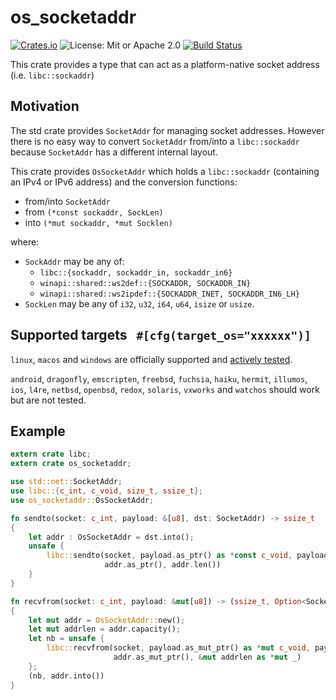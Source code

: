 # os_socketaddr

[![Crates.io][crates-badge]][crates-url]
![License: Mit or Apache 2.0](https://img.shields.io/badge/license-MIT_or_Apache_2.0-blue.svg)
[![Build Status][actions-badge]][actions-url]

[crates-badge]:  https://img.shields.io/crates/v/os_socketaddr.svg
[crates-url]:    https://crates.io/crates/os_socketaddr
[actions-badge]: https://github.com/a-ba/os_socketaddr/workflows/CI/badge.svg?branch=master
[actions-url]:   https://github.com/a-ba/os_socketaddr/actions?query=workflow%3ACI+branch%3Amaster


This crate provides a type that can act as a platform-native socket address
(i.e. `libc::sockaddr`)

## Motivation

The std crate provides `SocketAddr` for managing socket addresses. However there is no easy way to
convert `SocketAddr` from/into a `libc::sockaddr` because `SocketAddr` has a different internal
layout.

This crate provides `OsSocketAddr` which holds a `libc::sockaddr` (containing an IPv4 or IPv6
address) and the conversion functions:

  - from/into `SocketAddr`
  - from `(*const sockaddr, SockLen)`
  - into `(*mut sockaddr, *mut Socklen)`

where:
 
  - `SockAddr` may be any of:
    - `libc::{sockaddr, sockaddr_in, sockaddr_in6}`
    - `winapi::shared::ws2def::{SOCKADDR, SOCKADDR_IN}`
    - `winapi::shared::ws2ipdef::{SOCKADDR_INET, SOCKADDR_IN6_LH}`
  - `SockLen` may be any of `i32`, `u32`, `i64`, `u64`, `isize` or `usize`.

## Supported targets   `#[cfg(target_os="xxxxxx")]`

`linux`, `macos` and `windows` are officially supported and
[actively tested](https://github.com/a-ba/os_socketaddr/actions).

`android`, `dragonfly`, `emscripten`, `freebsd`, `fuchsia`, `haiku`, `hermit`, `illumos`, `ios`,
`l4re`, `netbsd`, `openbsd`, `redox`, `solaris`, `vxworks` and `watchos` should work but are not
tested.

## Example

```rust
extern crate libc;
extern crate os_socketaddr;

use std::net::SocketAddr;
use libc::{c_int, c_void, size_t, ssize_t};
use os_socketaddr::OsSocketAddr;

fn sendto(socket: c_int, payload: &[u8], dst: SocketAddr) -> ssize_t
{
    let addr : OsSocketAddr = dst.into();
    unsafe {
        libc::sendto(socket, payload.as_ptr() as *const c_void, payload.len() as size_t, 0,
                     addr.as_ptr(), addr.len())
    }
}

fn recvfrom(socket: c_int, payload: &mut[u8]) -> (ssize_t, Option<SocketAddr>)
{
    let mut addr = OsSocketAddr::new();
    let mut addrlen = addr.capacity();
    let nb = unsafe {
        libc::recvfrom(socket, payload.as_mut_ptr() as *mut c_void, payload.len(), 0,
                       addr.as_mut_ptr(), &mut addrlen as *mut _)
    };
    (nb, addr.into())
}
```
